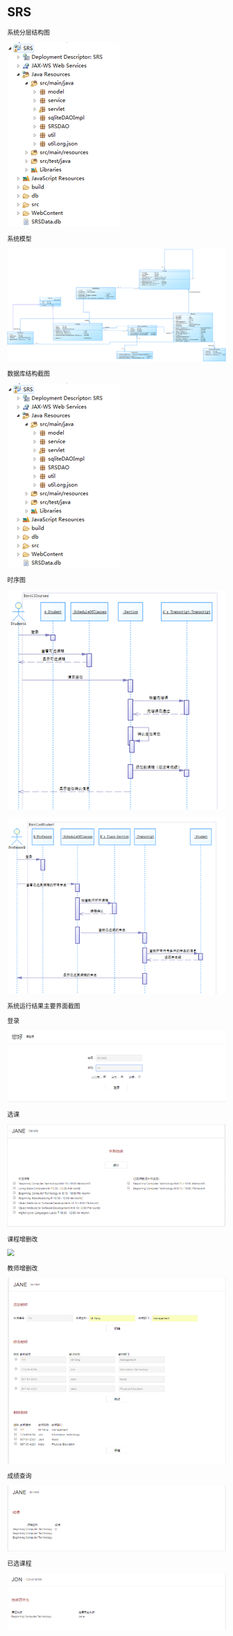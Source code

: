 # SRS

系统分层结构图

![](https://github.com/liu09143720/SRS/blob/master/img/结构.PNG)


系统模型

![](https://github.com/liu09143720/SRS/blob/master/img/类图.PNG)

数据库结构截图

![](https://github.com/liu09143720/SRS/blob/master/img/结构.PNG)

时序图

![](https://github.com/liu09143720/SRS/blob/master/img/Sequence1.PNG)

![](https://github.com/liu09143720/SRS/blob/master/img/Sequence2.PNG)

系统运行结果主要界面截图

登录

![](https://github.com/liu09143720/SRS/blob/master/img/登录.PNG)

选课

![](https://github.com/liu09143720/SRS/blob/master/img/选课.PNG)

课程增删改

![](https://github.com/liu09143720/SRS/blob/master/img/课程增删改查.png)

教师增删改

![](https://github.com/liu09143720/SRS/blob/master/img/教师增删改查.png)

成绩查询

![](https://github.com/liu09143720/SRS/blob/master/img/成绩.PNG)

已选课程

![](https://github.com/liu09143720/SRS/blob/master/img/已选课程.PNG)










